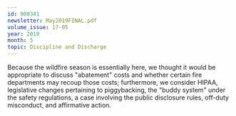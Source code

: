 ```yaml
---
id: 000341
newsletter: May2019FINAL.pdf
volume_issue: 17-05
year: 2019
month: 5
topic: Discipline and Discharge
---
```


Because the wildfire season is essentially here, we thought it would be appropriate to discuss "abatement" costs and whether certain fire departments may recoup those costs; furthermore, we consider HIPAA, legislative changes pertaining to piggybacking, the "buddy system" under the safety regulations, a case involving the public disclosure rules, off-duty misconduct, and affirmative action.